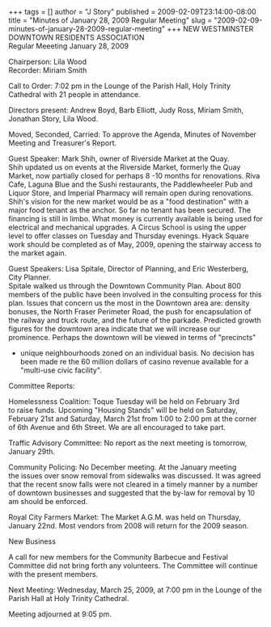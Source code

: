 +++
tags = []
author = "J Story"
published = 2009-02-09T23:14:00-08:00
title = "Minutes of January 28, 2009 Regular Meeting"
slug = "2009-02-09-minutes-of-january-28-2009-regular-meeting"
+++
NEW WESTMINSTER DOWNTOWN RESIDENTS ASSOCIATION  
Regular Meeeting January 28, 2009  
  
  
Chairperson: Lila Wood  
Recorder: Miriam Smith  
  
Call to Order: 7:02 pm in the Lounge of the Parish Hall, Holy Trinity
Cathedral with 21 people in attendance.  
  
Directors present: Andrew Boyd, Barb Elliott, Judy Ross, Miriam Smith,
Jonathan Story, Lila Wood.  
  
Moved, Seconded, Carried: To approve the Agenda, Minutes of November
Meeting and Treasurer's Report.  
  
Guest Speaker: Mark Shih, owner of Riverside Market at the Quay.  
Shih updated us on events at the Riverside Market, formerly the Quay
Market, now partially closed for perhaps 8 -10 months for renovations.
Riva Cafe, Laguna Blue and the Sushi restaurants, the Paddlewheeler Pub
and Liquor Store, and Imperial Pharmacy will remain open during
renovations. Shih's vision for the new market would be as a "food
destination" with a major food tenant as the anchor. So far no tenant
has been secured. The financing is still in limbo. What money is
currently available is being used for electrical and mechanical
upgrades. A Circus School is using the upper level to offer classes on
Tuesday and Thursday evenings. Hyack Square work should be completed as
of May, 2009, opening the stairway access to the market again.  
  
Guest Speakers: Lisa Spitale, Director of Planning, and Eric
Westerberg,  
City Planner.  
Spitale walked us through the Downtown Community Plan. About 800 members
of the public have been involved in the consulting process for this  
plan. Issues that concern us the most in the Downtown area are: density
bonuses, the North Fraser Perimeter Road, the push for encapsulation of
the railway and truck route, and the future of the parkade. Predicted
growth figures for the downtown area indicate that we will increase our
prominence. Perhaps the downtown will be viewed in terms of "precincts"
- unique neighbourhoods zoned on an individual basis. No decision has
been made re the 60 million dollars of casino revenue available for a
"multi-use civic facility".  
  
Committee Reports:  
  
Homelessness Coalition: Toque Tuesday will be held on February 3rd  
to raise funds. Upcoming "Housing Stands" will be held on Saturday,
February 21st and Saturday, March 21st from 1:00 to 2:00 pm at the
corner of 6th Avenue and 6th Street. We are all encouraged to take
part.  
  
Traffic Advisory Committee: No report as the next meeting is tomorrow,
January 29th.  
  
Community Policing: No December meeting. At the January meeting  
the issues over snow removal from sidewalks was discussed. It was agreed
that the recent snow falls were not cleared in a timely manner by a
number of downtown businesses and suggested that the by-law for removal
by 10 am should be enforced.  
  
Royal City Farmers Market: The Market A.G.M. was held on Thursday,
January 22nd. Most vendors from 2008 will return for the 2009 season.  
  
New Business  
  
A call for new members for the Community Barbecue and Festival Committee
did not bring forth any volunteers. The Committee will continue with the
present members.  
  
Next Meeting: Wednesday, March 25, 2009, at 7:00 pm in the Lounge of the
Parish Hall at Holy Trinity Cathedral.  
  
Meeting adjourned at 9:05 pm.
